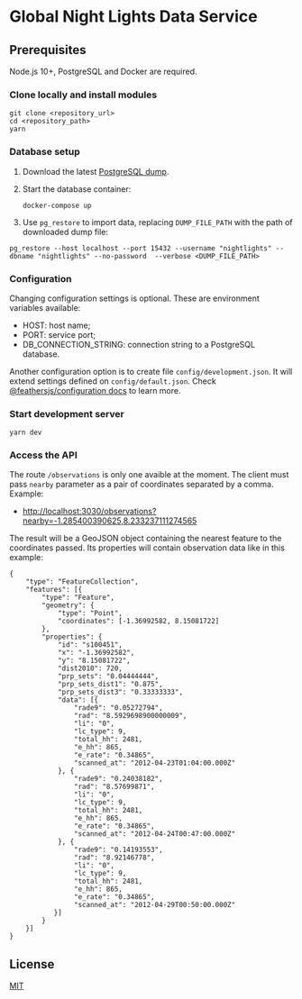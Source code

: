 # Global Night Lights Data Service 

## Prerequisites

Node.js 10+, PostgreSQL and Docker are required. 

### Clone locally and install modules

    git clone <repository_url>
    cd <repository_path>
    yarn

### Database setup

1. Download the latest [PostgreSQL dump](https://wbg-bigdata.github.io/global-nightlights-api/about/).
2. Start the database container:

    `docker-compose up`
3. Use `pg_restore` to import data, replacing `DUMP_FILE_PATH` with the path of downloaded dump file:

```
pg_restore --host localhost --port 15432 --username "nightlights" --dbname "nightlights" --no-password  --verbose <DUMP_FILE_PATH>
```

### Configuration

Changing configuration settings is optional. These are environment variables available:

- HOST: host name;
- PORT: service port;
- DB_CONNECTION_STRING: connection string to a PostgreSQL database.

Another configuration option is to create file `config/development.json`. It will extend settings defined on `config/default.json`. Check [@feathersjs/configuration docs](https://docs.feathersjs.com/api/configuration.html) to learn more.

### Start development server

    yarn dev

### Access the API

The route `/observations` is only one avaible at the moment. The client must pass `nearby` parameter as a pair of coordinates separated by a comma. Example:

  * [http://localhost:3030/observations?nearby=-1.285400390625,8.233237111274565]()

The result will be a GeoJSON object containing the nearest feature to the coordinates passed. Its properties will contain observation data like in this example:

```
{
    "type": "FeatureCollection",
    "features": [{
        "type": "Feature",
        "geometry": {
            "type": "Point",
            "coordinates": [-1.36992582, 8.15081722]
        },
        "properties": {
            "id": "s100451",
            "x": "-1.36992582",
            "y": "8.15081722",
            "dist2010": 720,
            "prp_sets": "0.04444444",
            "prp_sets_dist1": "0.875",
            "prp_sets_dist3": "0.33333333",
            "data": [{
                "rade9": "0.05272794",
                "rad": "8.5929698900000009",
                "li": "0",
                "lc_type": 9,
                "total_hh": 2481,
                "e_hh": 865,
                "e_rate": "0.34865",
                "scanned_at": "2012-04-23T01:04:00.000Z"
            }, {
                "rade9": "0.24038182",
                "rad": "8.57699871",
                "li": "0",
                "lc_type": 9,
                "total_hh": 2481,
                "e_hh": 865,
                "e_rate": "0.34865",
                "scanned_at": "2012-04-24T00:47:00.000Z"
            }, {
                "rade9": "0.14193553",
                "rad": "8.92146778",
                "li": "0",
                "lc_type": 9,
                "total_hh": 2481,
                "e_hh": 865,
                "e_rate": "0.34865",
                "scanned_at": "2012-04-29T00:50:00.000Z"
           }]
        }
    }]
}
```

## License

[MIT](LICENSE)
